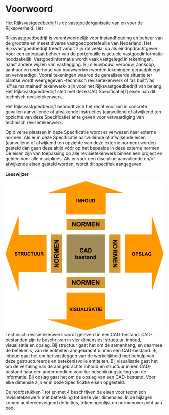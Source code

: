 # Voorwoord 

Het Rijksvastgoedbedrijf is de vastgoedorganisatie van en voor de
Rijksoverheid. Het

Rijksvastgoedbedrijf is verantwoordelijk voor instandhouding en beheer
van de grootste en meest diverse vastgoedportefeuille van Nederland. Het
Rijksvastgoedbedrijf treedt vanuit zijn rol veelal op als
eindopdrachtgever. Voor een adequaat beheer van de portefeuille is
actuele vastgoedinformatie noodzakelijk. Vastgoedinformatie wordt vaak
vastgelegd in tekeningen, naast andere wijzen van vastlegging. Bij
nieuwbouw, verbouw, aankoop, aanhuur en onderhoud van bouwwerken worden
tekeningen geraadpleegd en vervaardigd. Vooral tekeningen waarop de
gerealiseerde situatie ter plaatse wordt weergegeven -technisch
revisietekenwerk of 'as built'/’as is’/'as maintained' tekenwerk- zijn
voor het Rijksvastgoedbedrijf van belang. Het Rijksvastgoedbedrijf stelt
met deze CAD Specificatie[1] eisen aan dit technisch revisietekenwerk.

Het Rijksvastgoedbedrijf behoudt zich het recht voor om in concrete
gevallen aanvullende of afwijkende instructies (aanvullend of afwijkend
ten opzichte van deze Specificatie) af te geven voor vervaardiging van
technisch revisietekenwerk.

Op diverse plaatsen in deze Specificatie wordt er verwezen naar externe
normen. Als er in deze Specificatie aanvullende of afwijkende eisen
(aanvullend of afwijkend ten opzichte van deze externe normen) worden
gesteld dan gaan deze altijd vóór op het bepaalde in deze externe
normen. De eisen zijn van toepassing op alle revisietekenwerk binnen een
project en gelden voor alle disciplines. Als er voor een discipline
aanvullende en/of afwijkende eisen gesteld worden, wordt dit specifiek
aangegeven

**Leeswijzer**

<img src="../rcs-media/image004.png" alt="Leeswijzer" />Technisch
revisietekenwerk wordt geleverd in een CAD-bestand. CAD-bestanden zijn
te beschrijven in vier dimensies: structuur, inhoud, visualisatie en
opslag. Bij structuur gaat het om de samenhang, en daarmee de betekenis,
van de entiteiten aangebracht binnen een CAD-bestand. Bij inhoud gaat
het om het vastleggen van de werkelijkheid met behulp van deze
gestructureerde en betekenisvolle entiteiten. Bij visualisatie gaat het
om de vertaling van de aangebrachte inhoud en structuur in een
CAD-bestand naar een ander medium voor ter beschikkingstelling van de
informatie. Bij opslag gaat het om de opslag van een CAD-bestand. Voor
elke dimensie zijn er in deze Specificatie eisen opgesteld.

De hoofdstukken 1 tot en met 4 beschrijven de eisen voor technisch
revisietekenwerk met betrekking tot deze vier dimensies. In de bijlagen
komen achtereenvolgend definities, tekeningenlijst en normenoverzicht
aan bod.

